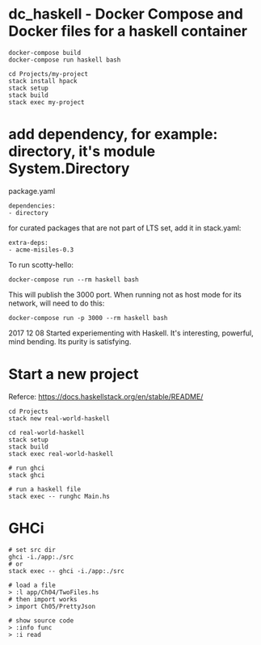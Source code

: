 # dc_haskell - Docker Compose and Docker files for a haskell container

```
docker-compose build
docker-compose run haskell bash

cd Projects/my-project
stack install hpack
stack setup
stack build
stack exec my-project
```
# add dependency, for example: directory, it's module System.Directory
package.yaml
```
dependencies:
- directory
```
for curated packages that are not part of LTS set, add it in stack.yaml:
```
extra-deps:
- acme-misiles-0.3
```

To run scotty-hello:
```
docker-compose run --rm haskell bash
```

This will publish the 3000 port. When running not as host mode for its network, will need to do this:
```
docker-compose run -p 3000 --rm haskell bash
```

2017 12 08 Started experiementing with Haskell. It's interesting, powerful, mind bending. Its purity is satisfying.


# Start a new project
Referce: https://docs.haskellstack.org/en/stable/README/
```
cd Projects
stack new real-world-haskell

cd real-world-haskell
stack setup
stack build
stack exec real-world-haskell

# run ghci
stack ghci

# run a haskell file
stack exec -- runghc Main.hs
```

# GHCi
```
# set src dir
ghci -i./app:./src
# or
stack exec -- ghci -i./app:./src

# load a file
> :l app/Ch04/TwoFiles.hs
# then import works
> import Ch05/PrettyJson

# show source code
> :info func
> :i read
```
